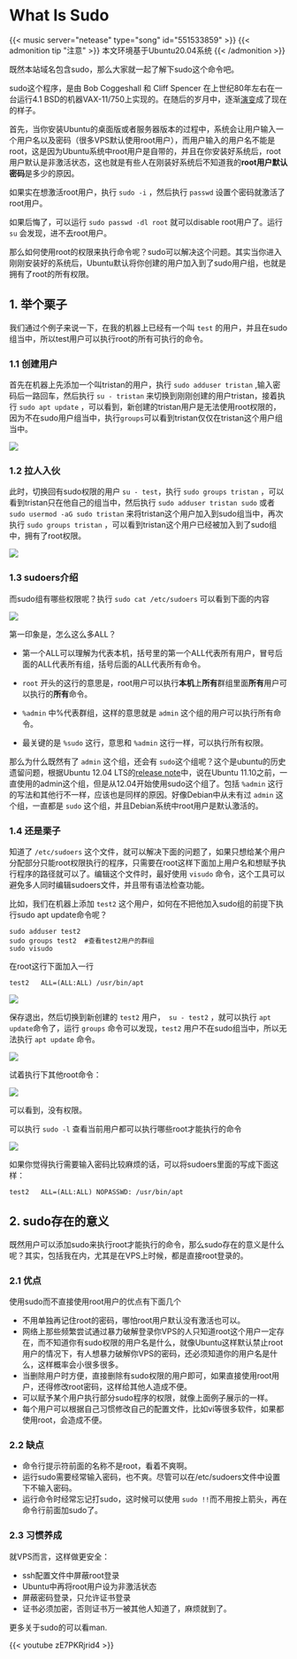 # What Is Sudo

{{< music server="netease" type="song" id="551533859" >}}
{{< admonition tip "注意" >}}
本文环境基于Ubuntu20.04系统
{{< /admonition >}}

既然本站域名包含sudo，那么大家就一起了解下sudo这个命令吧。

sudo这个程序，是由 Bob Coggeshall 和 Cliff Spencer 在上世纪80年左右在一台运行4.1 BSD的机器VAX-11/750上实现的。在随后的岁月中，逐渐[演变](https://gratisoft.us/sudo/history.html)成了现在的样子。

首先，当你安装Ubuntu的桌面版或者服务器版本的过程中，系统会让用户输入一个用户名以及密码（很多VPS默认使用root用户），而用户输入的用户名不能是root，这是因为Ubuntu系统中root用户是自带的，并且在你安装好系统后，root用户默认是非激活状态，这也就是有些人在刚装好系统后不知道我的**root用户默认密码**是多少的原因。

如果实在想激活root用户，执行 ```sudo -i``` ，然后执行 ```passwd``` 设置个密码就激活了root用户。

如果后悔了，可以运行 ```sudo passwd -dl root``` 就可以disable root用户了。运行 ```su``` 会发现，进不去root用户。

那么如何使用root的权限来执行命令呢？sudo可以解决这个问题。其实当你进入刚刚安装好的系统后，Ubuntu默认将你创建的用户加入到了sudo用户组，也就是拥有了root的所有权限。
## 1. 举个栗子
我们通过个例子来说一下，在我的机器上已经有一个叫 ```test``` 的用户，并且在sudo组当中，所以test用户可以执行root的所有可执行的命令。
### 1.1 创建用户
首先在机器上先添加一个叫tristan的用户，执行 ```sudo adduser tristan``` ,输入密码后一路回车，然后执行 ```su - tristan``` 来切换到刚刚创建的用户tristan，接着执行 ```sudo apt update``` ，可以看到，新创建的tristan用户是无法使用root权限的，因为不在sudo用户组当中，执行```groups```可以看到tristan仅仅在tristan这个用户组当中。

![](images/tristan.png)
### 1.2 拉人入伙
此时，切换回有sudo权限的用户 ```su - test```，执行 ```sudo groups tristan``` ，可以看到tristan只在他自己的组当中，然后执行 ```sudo adduser tristan sudo``` 或者 ```sudo usermod -aG sudo tristan``` 来将tristan这个用户加入到sudo组当中，再次执行 ```sudo groups tristan``` ，可以看到tristan这个用户已经被加入到了sudo组中，拥有了root权限。

![](images/addingtristantosudogroup.png)
### 1.3 sudoers介绍
而sudo组有哪些权限呢？执行 ```sudo cat /etc/sudoers``` 可以看到下面的内容

![](images/sudoers.png)

第一印象是，怎么这么多ALL？

- 第一个ALL可以理解为代表本机，括号里的第一个ALL代表所有用户，冒号后面的ALL代表所有组，括号后面的ALL代表所有命令。

-  ```root``` 开头的这行的意思是，root用户可以执行**本机**上**所有**群组里面**所有**用户可以执行的**所有**命令。

- ```%admin``` 中%代表群组，这样的意思就是 ```admin``` 这个组的用户可以执行所有命令。

- 最关键的是 ```%sudo``` 这行，意思和 ```%admin``` 这行一样，可以执行所有权限。

那么为什么既然有了 ```admin``` 这个组，还会有 ```sudo```这个组呢？这个是ubuntu的历史遗留问题，根据Ubuntu 12.04 LTS的[release note](https://wiki.ubuntu.com/PrecisePangolin/ReleaseNotes/UbuntuDesktop#PrecisePangolin.2FReleaseNotes.2FCommonInfrastructure.Common_Infrastructure)中，说在Ubuntu 11.10之前，一直使用的admin这个组，但是从12.04开始使用sudo这个组了。包括 ```%admin``` 这行的写法和其他行不一样，应该也是同样的原因。好像Debian中从未有过 ```admin``` 这个组，一直都是 ```sudo``` 这个组，并且Debian系统中root用户是默认激活的。
### 1.4 还是栗子
知道了 ```/etc/sudoers``` 这个文件，就可以解决下面的问题了，如果只想给某个用户分配部分只能root权限执行的程序，只需要在root这样下面加上用户名和想赋予执行程序的路径就可以了。编辑这个文件时，最好使用 ```visudo``` 命令，这个工具可以避免多人同时编辑sudoers文件，并且带有语法检查功能。

比如，我们在机器上添加 ```test2``` 这个用户，如何在不把他加入sudo组的前提下执行sudo apt update命令呢？

```shell
sudo adduser test2
sudo groups test2  #查看test2用户的群组
sudo visudo
```
在root这行下面加入一行
```int
test2   ALL=(ALL:ALL) /usr/bin/apt
```
![](images/addtest2apt.png)

保存退出，然后切换到新创建的 ```test2``` 用户，``` su - test2``` ，就可以执行 ```apt update```命令了，运行 ```groups``` 命令可以发现，```test2``` 用户不在sudo组当中，所以无法执行 ```apt update``` 命令。

![](images/executeaptcommandwithoutbeinginsudogroup.png)

试着执行下其他root命令：

![](images/nootherpermissions.png)

可以看到，没有权限。

可以执行 ```sudo -l``` 查看当前用户都可以执行哪些root才能执行的命令

![](images/sudo-l.png)

如果你觉得执行需要输入密码比较麻烦的话，可以将sudoers里面的写成下面这样：

```
test2   ALL=(ALL:ALL) NOPASSWD: /usr/bin/apt
```

## 2. sudo存在的意义

既然用户可以添加sudo来执行root才能执行的命令，那么sudo存在的意义是什么呢？其实，包括我在内，尤其是在VPS上时候，都是直接root登录的。
### 2.1 优点
使用sudo而不直接使用root用户的优点有下面几个

- 不用单独再记住root的密码，哪怕root用户默认没有激活也可以。
- 网络上那些频繁尝试通过暴力破解登录你VPS的人只知道root这个用户一定存在，而不知道你有sudo权限的用户名是什么，就像Ubuntu这样默认禁止root用户的情况下，有人想暴力破解你VPS的密码，还必须知道你的用户名是什么，这样概率会小很多很多。
- 当删除用户时方便，直接删除有sudo权限的用户即可，如果直接使用root用户，还得修改root密码，这样给其他人造成不便。
- 可以赋予某个用户执行部分sudo程序的权限，就像上面例子展示的一样。
- 每个用户可以根据自己习惯修改自己的配置文件，比如vi等很多软件，如果都使用root，会造成不便。

### 2.2 缺点
- 命令行提示符前面的名称不是root，看着不爽啊。
- 运行sudo需要经常输入密码，也不爽。尽管可以在/etc/sudoers文件中设置下不输入密码。
- 运行命令时经常忘记打sudo，这时候可以使用 ```sudo !!```而不用按上箭头，再在命令行前面加sudo了。 

### 2.3 习惯养成
就VPS而言，这样做更安全：
- ssh配置文件中屏蔽root登录
- Ubuntu中再将root用户设为非激活状态
- 屏蔽密码登录，只允许证书登录
- 证书必须加密，否则证书万一被其他人知道了，麻烦就到了。

更多关于sudo的可以看man.

{{< youtube zE7PKRjrid4 >}}


